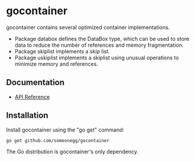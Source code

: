 # gocontainer
gocontainer contains several optimized container implementations.

* Package databox defines the DataBox type, which can be used to store data to reduce the number of references and memory fragmentation.
* Package skiplist implements a skip list.
* Package uskiplist implements a skiplist using unusual operations to minimize memory and references.

Documentation
-------------

- [API Reference](http://godoc.org/github.com/someonegg/gocontainer)

Installation
------------

Install gocontainer using the "go get" command:

    go get github.com/someonegg/gocontainer

The Go distribution is gocontainer's only dependency.

